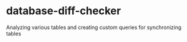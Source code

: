 # database-diff-checker
Analyzing various tables and creating custom queries for synchronizing tables
